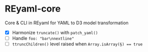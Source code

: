 # REyaml-core
 Core & CLI in REyaml for YAML to D3 model transformation
 - [x] Harmonize `truncate()` with `patch_yaml()`
 - [ ] Handle `foo: "bar\nnextline"`
 - [ ] `ttruncChildren()` level raised when `Array.isArray(§) == true`
